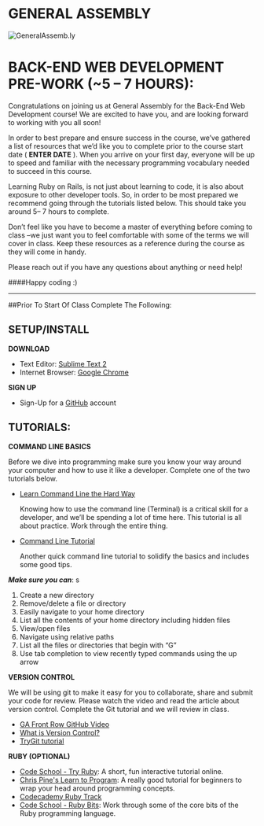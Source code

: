 GENERAL ASSEMBLY
============================

![GeneralAssemb.ly](https://github.com/generalassembly/ga-ruby-on-rails-for-devs/raw/master/images/ga.png "GeneralAssemb.ly")


BACK-END WEB DEVELOPMENT PRE-WORK (~5 – 7 HOURS):
========

Congratulations on joining us at General Assembly for the Back-End Web Development course! We are excited to have you, and are looking forward to working with you all soon!In order to best prepare and ensure success in the course, we’ve gathered a list of resources that we’d like you to complete prior to the course start date ( __ENTER DATE__ ). When you arrive on your first day, everyone will be up to speed and familiar with the necessary programming vocabulary needed to succeed in this course.Learning Ruby on Rails, is not just about learning to code, it is also about exposure to other developer tools. So, in order to be most prepared we recommend going through the tutorials listed below. This should take you around 5– 7 hours to complete. Don’t feel like you have to become a master of everything before coming to class –we just want you to feel comfortable with some of the terms we will cover in class. Keep these resources as a reference during the course as they will come in handy.Please reach out if you have any questions about anything or need help!####Happy coding :)

- - -

##Prior To Start Of Class Complete The Following:

SETUP/INSTALL
--------

__DOWNLOAD__	

-	Text Editor: 			[Sublime Text 2](http://www.sublimetext.com/2)
-	Internet Browser: 		[Google Chrome](https://www.google.com/intl/en/chrome/browser/)

__SIGN UP__

-	Sign-Up for a [GitHub](https://github.com/signup/free) account


TUTORIALS:
--------

__COMMAND LINE BASICS__ 

Before we dive into programming make sure you know your way around your computer and how to use it like a developer. Complete one of the two tutorials below. 

-	[Learn Command Line the Hard Way](http://cli.learncodethehardway.org/book/)

	Knowing how to use the command line (Terminal) is a critical skill for a developer, and we’ll be spending a lot of time here. This tutorial is all about practice. Work through the entire thing.

-	[Command Line Tutorial](http://www.davidbaumgold.com/tutorials/command-line/)

	Another quick command line tutorial to solidify the basics and includes some good tips.

_**Make sure you can**_: s

1.	Create a new directory
2.	Remove/delete a file or directory
3.	Easily navigate to your home directory
4.	List all the contents of your home directory including hidden files
5.	View/open files
6.	Navigate using relative paths
7.	List all the files or directories that begin with “G”
8.	Use tab completion to view recently typed commands using the up arrow

__VERSION CONTROL__

We will be using git to make it easy for you to collaborate, share and submit your code for review. Please watch the video and read the article about version control. Complete the Git tutorial and we will review in class.

-	[GA Front Row GitHub Video]( http://generalassembly.wistia.com/medias/vpno3bu6hb
)
-	[What is Version Control?](http://www.skillcrush.com/terms/version-control.html)
-	[TryGit tutorial](http://www.codeschool.com/courses/try-git)

__RUBY  (OPTIONAL)__

-	[Code School - Try Ruby](http://www.codeschool.com/courses/try-ruby): A short, fun interactive tutorial online.
-	[Chris Pine's Learn to Program](http://pine.fm/LearnToProgram/): A really good tutorial for beginners to wrap your head around programming concepts.
-	[Codecademy Ruby Track](http://www.codecademy.com/tracks/ruby)
-	[Code School - Ruby Bits](http://www.codeschool.com/courses/ruby-bits): Work through some of the core bits of the Ruby programming language.

